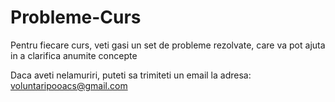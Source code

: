 
# Probleme-Curs

Pentru fiecare curs, veti gasi un set de probleme rezolvate, care va pot ajuta in a clarifica anumite concepte










Daca aveti nelamuriri, puteti sa trimiteti un email la adresa:
 voluntaripooacs@gmail.com

